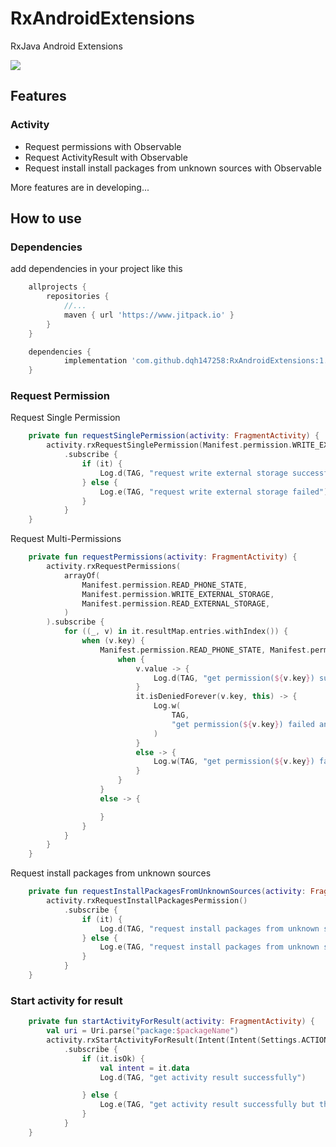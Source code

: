 # RxAndroidExtensions

RxJava Android Extensions

[![](https://www.jitpack.io/v/dqh147258/RxAndroidExtensions.svg)](https://www.jitpack.io/#dqh147258/RxAndroidExtensions)

## Features

### Activity 
- Request permissions with Observable
- Request ActivityResult with Observable
- Request install install packages from unknown sources with Observable

More features are in developing...


## How to use

### Dependencies

add dependencies in your project like this

```groovy
	allprojects {
		repositories {
			//...
			maven { url 'https://www.jitpack.io' }
		}
	}
```

```groovy
    dependencies {
	        implementation 'com.github.dqh147258:RxAndroidExtensions:1.0.2'
	}
```

### Request Permission

Request Single Permission
```kotlin
    private fun requestSinglePermission(activity: FragmentActivity) {
        activity.rxRequestSinglePermission(Manifest.permission.WRITE_EXTERNAL_STORAGE)
            .subscribe {
                if (it) {
                    Log.d(TAG, "request write external storage successfully")
                } else {
                    Log.e(TAG, "request write external storage failed")
                }
            }
    }
```
Request Multi-Permissions
```kotlin
    private fun requestPermissions(activity: FragmentActivity) {
        activity.rxRequestPermissions(
            arrayOf(
                Manifest.permission.READ_PHONE_STATE,
                Manifest.permission.WRITE_EXTERNAL_STORAGE,
                Manifest.permission.READ_EXTERNAL_STORAGE,
            )
        ).subscribe {
            for ((_, v) in it.resultMap.entries.withIndex()) {
                when (v.key) {
                    Manifest.permission.READ_PHONE_STATE, Manifest.permission.WRITE_EXTERNAL_STORAGE, Manifest.permission.READ_EXTERNAL_STORAGE -> {
                        when {
                            v.value -> {
                                Log.d(TAG, "get permission(${v.key}) successfully")
                            }
                            it.isDeniedForever(v.key, this) -> {
                                Log.w(
                                    TAG,
                                    "get permission(${v.key}) failed and has been denied forever"
                                )
                            }
                            else -> {
                                Log.w(TAG, "get permission(${v.key}) failed")
                            }
                        }
                    }
                    else -> {

                    }
                }
            }
        }
    }
```

Request install packages from unknown sources
```kotlin
    private fun requestInstallPackagesFromUnknownSources(activity: FragmentActivity) {
        activity.rxRequestInstallPackagesPermission()
            .subscribe {
                if (it) {
                    Log.d(TAG, "request install packages from unknown sources successfully")
                } else {
                    Log.e(TAG, "request install packages from unknown sources failed")
                }
            }
    }
```

### Start activity for result
```kotlin
    private fun startActivityForResult(activity: FragmentActivity) {
        val uri = Uri.parse("package:$packageName")
        activity.rxStartActivityForResult(Intent(Intent(Settings.ACTION_MANAGE_UNKNOWN_APP_SOURCES, uri)))
            .subscribe {
                if (it.isOk) {
                    val intent = it.data
                    Log.d(TAG, "get activity result successfully")

                } else {
                    Log.e(TAG, "get activity result successfully but the result is false")
                }
            }
    }
```




